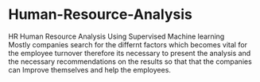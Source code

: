 # Human-Resource-Analysis
HR Human Resource Analysis Using Supervised Machine learning  
Mostly companies search for the differnt factors which becomes vital for the employee turnover therefore its necessary to present the analysis and the necessary recommendations on the results so that that the companies can 
Improve themselves and help the employees.
